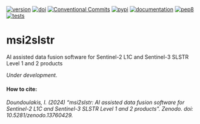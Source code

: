 [![version](https://img.shields.io/github/v/release/josephdoun/msi2slstr?include_prereleases)](https://github.com/JosephDoun/msi2slstr/releases)
[![doi](https://zenodo.org/badge/DOI/10.5281/zenodo.13755873.svg)](https://zenodo.org/records/13755872)
[![Conventional Commits](https://img.shields.io/badge/Conventional%20Commits-1.0.0-%23FE5196?logo=conventionalcommits&logoColor=white)](https://conventionalcommits.org)
[![pypi](https://github.com/JosephDoun/msi2slstr/actions/workflows/release.yml/badge.svg?branch=main)](https://github.com/JosephDoun/msi2slstr/actions/workflows/release.yml)
[![documentation](https://github.com/JosephDoun/msi2slstr/actions/workflows/docs.yml/badge.svg?branch=main)](https://github.com/JosephDoun/msi2slstr/actions/workflows/docs.yml)
[![pep8](https://github.com/JosephDoun/msi2slstr/actions/workflows/pep8.yml/badge.svg?branch=main&event=push)](https://github.com/JosephDoun/msi2slstr/actions/workflows/pep8.yml)
[![tests](https://github.com/JosephDoun/msi2slstr/actions/workflows/tests.yml/badge.svg?branch=main&event=push)](https://github.com/JosephDoun/msi2slstr/actions/workflows/tests.yml)

# msi2slstr
AI assisted data fusion software for Sentinel-2 L1C and Sentinel-3 SLSTR Level 1 and 2 products 


*Under development.*


#### How to cite:

*Doundoulakis, I. (2024) “msi2slstr: AI assisted data fusion software for Sentinel-2 L1C and Sentinel-3 SLSTR Level 1 and 2 products”. Zenodo. doi: 10.5281/zenodo.13760429.*
